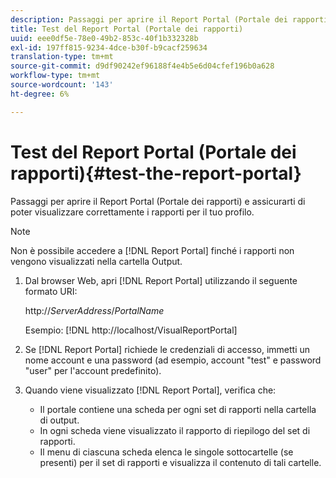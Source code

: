 ```yaml
---
description: Passaggi per aprire il Report Portal (Portale dei rapporti) e assicurarti di poter visualizzare correttamente i rapporti per il tuo profilo.
title: Test del Report Portal (Portale dei rapporti)
uuid: eee0df5e-78e0-49b2-853c-40f1b332328b
exl-id: 197ff815-9234-4dce-b30f-b9cacf259634
translation-type: tm+mt
source-git-commit: d9df90242ef96188f4e4b5e6d04cfef196b0a628
workflow-type: tm+mt
source-wordcount: '143'
ht-degree: 6%

---
```


# Test del Report Portal (Portale dei rapporti){#test-the-report-portal}

Passaggi per aprire il Report Portal (Portale dei rapporti) e assicurarti di poter visualizzare correttamente i rapporti per il tuo profilo.

>[!NOTE]
>
>Non è possibile accedere a [!DNL Report Portal] finché i rapporti non vengono visualizzati nella cartella Output.

1. Dal browser Web, apri [!DNL Report Portal] utilizzando il seguente formato URI:

   http://*ServerAddress*/*PortalName*

   Esempio: [!DNL http://localhost/VisualReportPortal]

1. Se [!DNL Report Portal] richiede le credenziali di accesso, immetti un nome account e una password (ad esempio, account &quot;test&quot; e password &quot;user&quot; per l&#39;account predefinito).
1. Quando viene visualizzato [!DNL Report Portal], verifica che:

   * Il portale contiene una scheda per ogni set di rapporti nella cartella di output.
   * In ogni scheda viene visualizzato il rapporto di riepilogo del set di rapporti.
   * Il menu di ciascuna scheda elenca le singole sottocartelle (se presenti) per il set di rapporti e visualizza il contenuto di tali cartelle.
